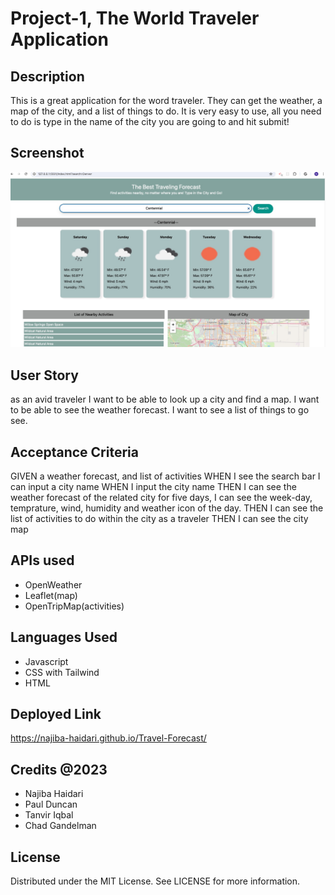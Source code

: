 # Project-1, The World Traveler Application

## Description

This is a great application for the word traveler. They can get the weather, a map of the city, and a list of things to do. It is very easy to use, all you need to do is type in the name of the city you are going to and hit submit!

## Screenshot

![The World Traveler Application](./Assets/0460ED4C-E962-4676-995D-34F693AC14E1.jpeg)

## User Story

as an avid traveler
I want to be able to look up a city and find a map.
I want to be able to see the weather forecast.
I want to see a list of things to go see.

## Acceptance Criteria

GIVEN a weather forecast, and list of activities
WHEN I see the search bar I can input a city name
WHEN I input the city name
THEN I can see the weather forecast of the related city for five days, I can see the week-day, temprature, wind, humidity and weather icon of the day.
THEN I can see the list of activities to do within the city as a traveler
THEN I can see the city map

## APIs used

- OpenWeather
- Leaflet(map)
- OpenTripMap(activities)

## Languages Used

- Javascript
- CSS with Tailwind
- HTML

## Deployed Link
https://najiba-haidari.github.io/Travel-Forecast/

## Credits @2023

- Najiba Haidari
- Paul Duncan
- Tanvir Iqbal
- Chad Gandelman

## License

Distributed under the MIT License. See LICENSE for more information.
